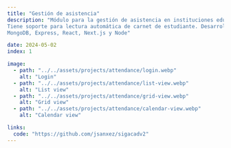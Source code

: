 ```yaml
---
title: "Gestión de asistencia"
description: "Módulo para la gestión de asistencia en instituciones educativas.
Tiene soporte para lectura automática de carnet de estudiante. Desarrollado con
MongoDB, Express, React, Next.js y Node"

date: 2024-05-02
index: 1

image:
  - path: "../../assets/projects/attendance/login.webp"
    alt: "Login"
  - path: "../../assets/projects/attendance/list-view.webp"
    alt: "List view"
  - path: "../../assets/projects/attendance/grid-view.webp"
    alt: "Grid view"
  - path: "../../assets/projects/attendance/calendar-view.webp"
    alt: "Calendar view"

links:
  code: "https://github.com/jsanxez/sigacadv2"
---
```

